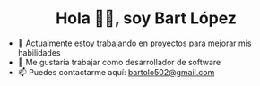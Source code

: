 <h1 align="center">Hola 👋🏻, soy Bart López</h1>

- 🔭 Actualmente estoy trabajando en proyectos para mejorar mis habilidades
- 👯 Me gustaría trabajar como desarrollador de software
- 📫 Puedes contactarme aquí: bartolo502@gmail.com


